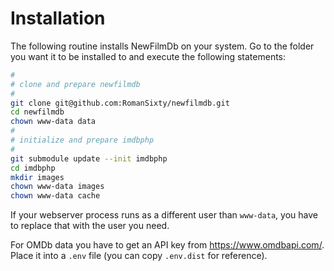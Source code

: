 # Installation

The following routine installs NewFilmDb on your system. Go to the folder you want it to be installed to and execute the following statements:

```bash
#
# clone and prepare newfilmdb
#
git clone git@github.com:RomanSixty/newfilmdb.git
cd newfilmdb
chown www-data data
#
# initialize and prepare imdbphp
#
git submodule update --init imdbphp
cd imdbphp
mkdir images
chown www-data images
chown www-data cache
```

If your webserver process runs as a different user than `www-data`, you have to replace that with the user you need.

For OMDb data you have to get an API key from https://www.omdbapi.com/. Place it into a `.env` file (you can copy `.env.dist` for reference).